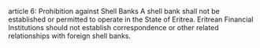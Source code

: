 article 6: Prohibition against Shell Banks
A shell bank shall not be established or permitted to operate in the State of Eritrea. Eritrean Financial Institutions should not establish correspondence or other related relationships with foreign shell banks.
<ul>
</ul>